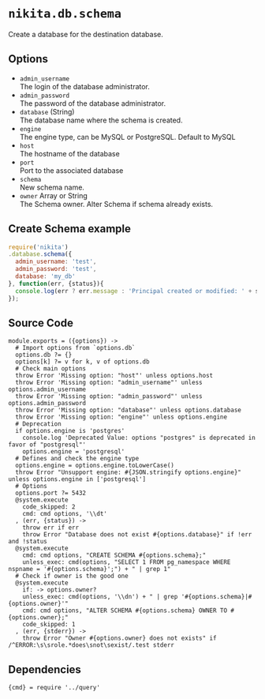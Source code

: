 
# `nikita.db.schema`

Create a database for the destination database.

## Options

* `admin_username`   
  The login of the database administrator.   
* `admin_password`   
  The password of the database administrator.   
* `database` (String)   
  The database name where the schema is created.
* `engine`   
  The engine type, can be MySQL or PostgreSQL. Default to MySQL   
* `host`   
  The hostname of the database   
* `port`   
  Port to the associated database   
* `schema`   
  New schema name.   
* `owner` Array or String   
  The Schema owner. Alter Schema if schema already exists.   

## Create Schema example

```js
require('nikita')
.database.schema({
  admin_username: 'test',
  admin_password: 'test',
  database: 'my_db'
}, function(err, {status}){
  console.log(err ? err.message : 'Principal created or modified: ' + status);
});
```

## Source Code

    module.exports = ({options}) ->
      # Import options from `options.db`
      options.db ?= {}
      options[k] ?= v for k, v of options.db
      # Check main options
      throw Error 'Missing option: "host"' unless options.host
      throw Error 'Missing option: "admin_username"' unless options.admin_username
      throw Error 'Missing option: "admin_password"' unless options.admin_password
      throw Error 'Missing option: "database"' unless options.database
      throw Error 'Missing option: "engine"' unless options.engine
      # Deprecation
      if options.engine is 'postgres'
        console.log 'Deprecated Value: options "postgres" is deprecated in favor of "postgresql"'
        options.engine = 'postgresql'
      # Defines and check the engine type
      options.engine = options.engine.toLowerCase()
      throw Error "Unsupport engine: #{JSON.stringify options.engine}" unless options.engine in ['postgresql']
      # Options
      options.port ?= 5432
      @system.execute
        code_skipped: 2
        cmd: cmd options, '\\dt'
      , (err, {status}) ->
        throw err if err
        throw Error "Database does not exist #{options.database}" if !err and !status
      @system.execute
        cmd: cmd options, "CREATE SCHEMA #{options.schema};"
        unless_exec: cmd(options, "SELECT 1 FROM pg_namespace WHERE nspname = '#{options.schema}';") + " | grep 1"
      # Check if owner is the good one
      @system.execute
        if: -> options.owner?
        unless_exec: cmd(options, '\\dn') + " | grep '#{options.schema}|#{options.owner}'"
        cmd: cmd options, "ALTER SCHEMA #{options.schema} OWNER TO #{options.owner};"
        code_skipped: 1
      , (err, {stderr}) ->
        throw Error "Owner #{options.owner} does not exists" if /^ERROR:\s\srole.*does\snot\sexist/.test stderr

## Dependencies

    {cmd} = require '../query'
